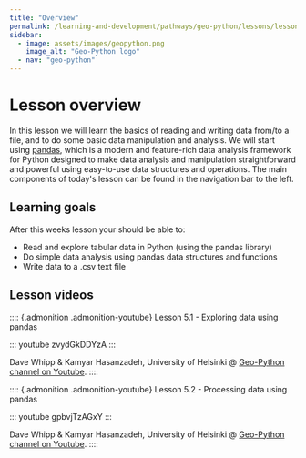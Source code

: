 ```yaml
---
title: "Overview"
permalink: /learning-and-development/pathways/geo-python/lessons/lesson-5/overview/
sidebar:
  - image: assets/images/geopython.png
    image_alt: "Geo-Python logo"
  - nav: "geo-python"
---
```



# Lesson overview

In this lesson we will learn the basics of reading and writing data
from/to a file, and to do some basic data manipulation and analysis. We
will start using [pandas](http://pandas.pydata.org/), which is a modern
and feature-rich data analysis framework for Python designed to make
data analysis and manipulation straightforward and powerful using
easy-to-use data structures and operations. The main components of
today\'s lesson can be found in the navigation bar to the left.

## Learning goals

After this weeks lesson your should be able to:

-   Read and explore tabular data in Python (using the pandas library)
-   Do simple data analysis using pandas data structures and functions
-   Write data to a .csv text file

## Lesson videos

:::: {.admonition .admonition-youtube}
Lesson 5.1 - Exploring data using pandas

::: youtube
zvydGkDDYzA
:::

Dave Whipp & Kamyar Hasanzadeh, University of Helsinki @ [Geo-Python
channel on
Youtube](https://www.youtube.com/channel/UCQ1_1hZ0A1Vic2zmWE56s2A).
::::

:::: {.admonition .admonition-youtube}
Lesson 5.2 - Processing data using pandas

::: youtube
gpbvjTzAGxY
:::

Dave Whipp & Kamyar Hasanzadeh, University of Helsinki @ [Geo-Python
channel on
Youtube](https://www.youtube.com/channel/UCQ1_1hZ0A1Vic2zmWE56s2A).
::::
